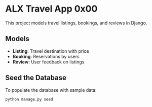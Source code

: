 # ALX Travel App 0x00

This project models travel listings, bookings, and reviews in Django.

## Models
- **Listing**: Travel destination with price
- **Booking**: Reservations by users
- **Review**: User feedback on listings

## Seed the Database
To populate the database with sample data:

```bash
python manage.py seed